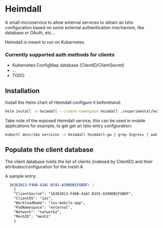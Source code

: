 # Heimdall

A small microservice to allow external services to obtain an Istio configuration based on some external authentication mechanism, like database or OAuth, etc...

Heimdall is meant to run on Kubernetes.

### Currently supported auth methods for clients
- Kubernetes ConfigMap database (ClientID/ClientSecret)
- ...
- TODO

## Installation

Install the Helm chart of Heimdall configure it beforehand:

```bash
helm install -n heimdall --create-namespace heimdall ./experimental/heimdall/charts/heimdall
```

Take note of the exposed Heimdall service, this can be used in mobile applications for example, to get get an Istio entry confgiuration:

```bash
kubectl describe services -n heimdall heimdall-gw | grep Ingress | awk '{print $3}'
```

## Populate the client database

The client database holds the list of clients (indexed by ClientID) and their attributes/configuration for the mesh.A

A sample entry:

```yaml
  16362813-F46B-41AC-B191-A390DB1F6BDF: |
    {
    "ClientSecret": "16362813-F46B-41AC-B191-A390DB1F6BDF",
    "ClientOS": "ios",
    "WorkloadName": "ios-mobile-app",
    "PodNamespace": "external",
    "Network": "network2",
    "MeshID": "mesh1"
    }
```
